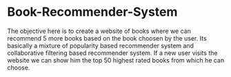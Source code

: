 # Book-Recommender-System
The objective here is to create a website of books where we can recommend 5  more books based on the book choosen by the user. Its basically a mixture of popularity based recommender system and collaborative filtering based recommender system. If a new user visits the website we can show him the top 50 highest rated books from which he can choose.
